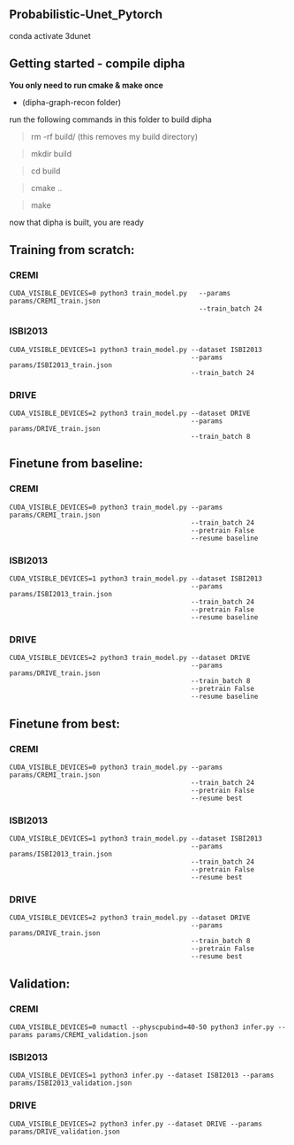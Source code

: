 ## Probabilistic-Unet_Pytorch

conda activate 3dunet

## Getting started - compile dipha

**You only need to run cmake & make once**

* (dipha-graph-recon folder)

run the following commands in this folder to build dipha

> rm -rf build/ (this removes my build directory)

> mkdir build

> cd build

> cmake ..

> make

now that dipha is built, you are ready

## Training from scratch: 

### CREMI
```
CUDA_VISIBLE_DEVICES=0 python3 train_model.py   --params params/CREMI_train.json 
                                                --train_batch 24
```

### ISBI2013
```
CUDA_VISIBLE_DEVICES=1 python3 train_model.py --dataset ISBI2013 
                                              --params params/ISBI2013_train.json 
                                              --train_batch 24
```

### DRIVE
```
CUDA_VISIBLE_DEVICES=2 python3 train_model.py --dataset DRIVE 
                                              --params params/DRIVE_train.json 
                                              --train_batch 8
```

## Finetune from baseline: 

### CREMI
```
CUDA_VISIBLE_DEVICES=0 python3 train_model.py --params params/CREMI_train.json 
                                              --train_batch 24 
                                              --pretrain False 
                                              --resume baseline
```

### ISBI2013
```
CUDA_VISIBLE_DEVICES=1 python3 train_model.py --dataset ISBI2013 
                                              --params params/ISBI2013_train.json 
                                              --train_batch 24 
                                              --pretrain False 
                                              --resume baseline
```

### DRIVE
```
CUDA_VISIBLE_DEVICES=2 python3 train_model.py --dataset DRIVE 
                                              --params params/DRIVE_train.json 
                                              --train_batch 8 
                                              --pretrain False 
                                              --resume baseline
```

## Finetune from best: 

### CREMI
```
CUDA_VISIBLE_DEVICES=0 python3 train_model.py --params params/CREMI_train.json 
                                              --train_batch 24 
                                              --pretrain False 
                                              --resume best
```

### ISBI2013
```
CUDA_VISIBLE_DEVICES=1 python3 train_model.py --dataset ISBI2013 
                                              --params params/ISBI2013_train.json 
                                              --train_batch 24 
                                              --pretrain False 
                                              --resume best
```

### DRIVE
```
CUDA_VISIBLE_DEVICES=2 python3 train_model.py --dataset DRIVE 
                                              --params params/DRIVE_train.json 
                                              --train_batch 8 
                                              --pretrain False 
                                              --resume best
```

## Validation: 

### CREMI
```
CUDA_VISIBLE_DEVICES=0 numactl --physcpubind=40-50 python3 infer.py --params params/CREMI_validation.json
```

### ISBI2013
```
CUDA_VISIBLE_DEVICES=1 python3 infer.py --dataset ISBI2013 --params params/ISBI2013_validation.json
```

### DRIVE
```
CUDA_VISIBLE_DEVICES=2 python3 infer.py --dataset DRIVE --params params/DRIVE_validation.json
```
